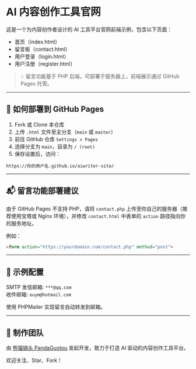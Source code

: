 # AI 内容创作工具官网

这是一个为内容创作者设计的 AI 工具平台官网前端示例，包含以下页面：

- 首页（index.html）
- 留言板（contact.html）
- 用户登录（login.html）
- 用户注册（register.html）

> 💡 留言功能基于 PHP 后端，可部署于服务器上，前端展示通过 GitHub Pages 托管。

---

## 🔧 如何部署到 GitHub Pages

1. Fork 或 Clone 本仓库
2. 上传 `.html` 文件至主分支（`main` 或 `master`）
3. 前往 GitHub 仓库 `Settings > Pages`
4. 选择分支为 `main`，目录为 `/ (root)`
5. 保存设置后，访问：

```
https://你的用户名.github.io/aiwriter-site/
```

---

## 📬 留言功能部署建议

由于 GitHub Pages 不支持 PHP，请将 `contact.php` 上传至你自己的服务器（推荐使用宝塔或 Nginx 环境），并修改 `contact.html` 中表单的 `action` 路径指向你的服务地址。

例如：

```html
<form action="https://yourdomain.com/contact.php" method="post">
```

---

## 📧 示例配置

SMTP 发信邮箱: `***@qq.com`  
收件邮箱: `ouym@hotmail.com`

使用 PHPMailer 实现留言自动转发到邮箱。

---

## 🐼 制作团队

由 [熊猫锅头 PandaGuotou](https://github.com/yourusername) 发起开发，致力于打造 AI 驱动的内容创作工具平台。

欢迎关注、Star、Fork！

